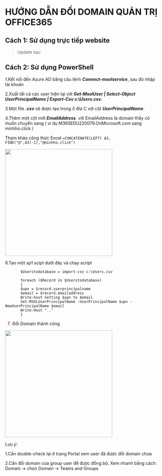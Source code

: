 # HƯỚNG DẪN ĐỔI DOMAIN QUẢN TRỊ OFFICE365
## Cách 1: Sử dụng trực tiếp website
> Update sau 
## Cách 2: Sử dụng PowerShell

1.Kết nối đến Azure AD bằng câu lệnh ***Connect-msolservice***, sau đó nhập tài khoản

2.Xuất tất cả các user hiện tại với 
***Get-MsolUser | Select-Object UserPrincipalName | Export-Csv c:\Users.csv.***

3.Một file ***.csv*** sẽ được tạo trong ổ đĩa C với cột ***UserPrincipalName***.

4.Thêm một cột mới ***EmailAddress***. với EmailAddress là domain thầy cô muốn chuyển sang ( ví dụ M365EDU220079.OnMicrosoft.com sang minhho.click )

Tham khảo công thức Excel
```=CONCATENATE(LEFT( A3, FIND("@",A3)-1),"@minhho.click")```

<img src="https://user-images.githubusercontent.com/65065691/210331799-eae1cffe-b05f-4cbf-865c-8231015f9f10.png" width="350"/>

6.Tạo một sp1 scipt dưới đây và chạy script
```
       $Userstodatabase = import-csv c:\Users.csv

       foreach ($Record in $Userstodatabase)
       {
       $upn = $record.userprincipalname
       $email = $record.emailaddress
       Write-host Setting $upn to $email
       Set-MSOLUserPrincipalName -UserPrincipalName $upn -NewUserPrincipalName $email
       Write-Host ".."
       }
```
7. Đổi Domain thành công
<img src="https://user-images.githubusercontent.com/65065691/210332276-ef8b5d09-c251-4f4b-b0fe-40583ad61d52.png" width="350"/>

*Lưu ý*:

1.Cần double-check lại ở trang Portal xem user đã được đổi domain chưa

2.Cần đổi domain của group user để được đồng bộ. Xem nhanh bằng cách: Domain -> chọn Domain -> Teams and Groups 

